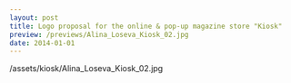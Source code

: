 ```yaml
---
layout: post
title: Logo proposal for the online & pop-up magazine store "Kiosk"
preview: /previews/Alina_Loseva_Kiosk_02.jpg
date: 2014-01-01
---
```

/assets/kiosk/Alina_Loseva_Kiosk_02.jpg

